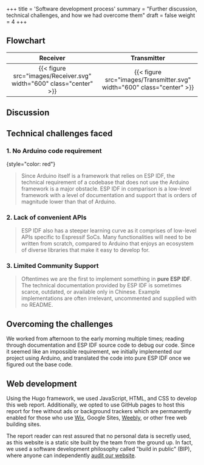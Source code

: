 +++
title = 'Software development process'
summary = "Further discussion, technical challenges, and how we had overcome them"
draft = false
weight = 4
+++

## Flowchart
| Receiver | Transmitter |
|:-:|:-:|
| {{< figure src="images/Receiver.svg" width="600" class="center" >}} | {{< figure src="images/Transmitter.svg" width="600" class="center" >}} |

## Discussion


## Technical challenges faced
### 1. No Arduino code requirement
{style="color: red"}

> Since Arduino itself is a framework that relies on ESP IDF, the technical requirement of a codebase that does not use the Arduino framework is a major obstacle. ESP IDF in comparison is a low-level framework with a level of documentation and support that is orders of magnitude lower than that of Arduino.

### 2. Lack of convenient APIs
> ESP IDF also has a steeper learning curve as it comprises of low-level APIs specific to Espressif SoCs. Many functionalities will need to be written from scratch, compared to Arduino that enjoys an ecosystem of diverse libraries that make it easy to develop for.

### 3. Limited Community Support
> Oftentimes we are the first to implement something in **pure ESP IDF**. The technical documentation provided by ESP IDF is sometimes scarce, outdated, or available only in Chinese. Example implementations are often irrelevant, uncommented and supplied with no README.

## Overcoming the challenges
We worked from afternoon to the early morning multiple times; reading through documentation and ESP IDF source code to debug our code. Since it seemed like an impossible requirement, we initially implemented our project using Arduino, and translated the code into pure ESP IDF once we figured out the base code.

## Web development
Using the Hugo framework, we used JavaScript, HTML, and CSS to develop this web report. Additionally, we opted to use GitHub pages to host this report for free without ads or background trackers which are permanently enabled for those who use [Wix](https://support.wix.com/en/article/wix-editor-wix-ads-on-mobile-site "Title"), Google Sites, [Weebly](https://www.sellercommunity.com/t5/Weebly-Getting-Started/Weebly-Ads/td-p/476754 "Title"), or other free web building sites.

The report reader can rest assured that no personal data is secretly used, as this website is a static site built by the team from the ground up. In fact, we used a software development philosophy called "build in public" (BIP), where anyone can independently [audit our website](https://github.com/andergisomon/efb2073_report "Title"). 